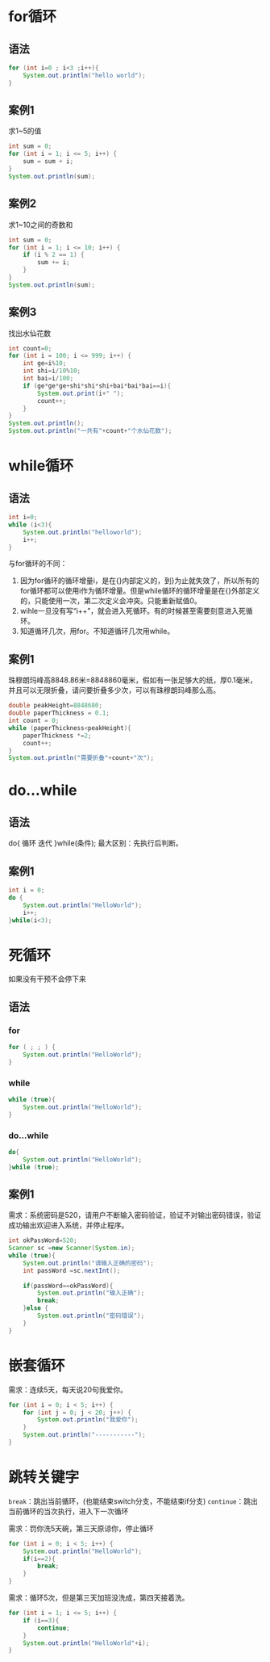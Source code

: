 # for循环
## 语法
```java
for (int i=0 ; i<3 ;i++){  
    System.out.println("hello world");
}
```

## 案例1
求1~5的值
```java
int sum = 0;  
for (int i = 1; i <= 5; i++) {  
    sum = sum + i;  
}  
System.out.println(sum);
```

## 案例2
求1~10之间的奇数和
```java
int sum = 0;  
for (int i = 1; i <= 10; i++) {  
    if (i % 2 == 1) {  
        sum += i;  
    }  
}  
System.out.println(sum);
```

## 案例3
找出水仙花数
```java
int count=0;  
for (int i = 100; i <= 999; i++) {  
    int ge=i%10;  
    int shi=i/10%10;  
    int bai=i/100;  
    if (ge*ge*ge+shi*shi*shi+bai*bai*bai==i){  
        System.out.print(i+" ");  
        count++;  
    }  
}  
System.out.println();  
System.out.println("一共有"+count+"个水仙花数");
```

# while循环
## 语法
```java
int i=0;  
while (i<3){  
    System.out.println("helloworld");  
    i++;  
}
```
与for循环的不同：
1. 因为for循环的循环增量i，是在{}内部定义的，到}为止就失效了，所以所有的for循环都可以使用i作为循环增量。但是while循环的循环增量是在{}外部定义的，只能使用一次，第二次定义会冲突。只能重新赋值0。
2. wihle一旦没有写“i++”，就会进入死循环。有的时候甚至需要刻意进入死循环。
3. 知道循环几次，用for。不知道循环几次用while。

## 案例1
珠穆朗玛峰高8848.86米=8848860毫米，假如有一张足够大的纸，厚0.1毫米，并且可以无限折叠，请问要折叠多少次，可以有珠穆朗玛峰那么高。
```java
double peakHeight=8848680;  
double paperThickness = 0.1;  
int count = 0;  
while (paperThickness<peakHeight){  
    paperThickness *=2;  
    count++;  
}  
System.out.println("需要折叠"+count+"次");
```

# do…while
## 语法
do{
	循环
	迭代
}while(条件);
最大区别：先执行后判断。

## 案例1
```java
int i = 0;  
do {  
    System.out.println("HelloWorld");  
    i++;  
}while(i<3);
```

# 死循环
如果没有干预不会停下来

## 语法
### for
```java
for ( ; ; ) {  
    System.out.println("HelloWorld");  
}
```

### while
```java
while (true){  
    System.out.println("HelloWorld");  
}
```

### do…while
```java
do{  
    System.out.println("HelloWorld");  
}while (true);
```

## 案例1
需求：系统密码是520，请用户不断输入密码验证，验证不对输出密码错误，验证成功输出欢迎进入系统，并停止程序。
```java
int okPassWord=520;  
Scanner sc =new Scanner(System.in);  
while (true){  
    System.out.println("请输入正确的密码");  
    int passWord =sc.nextInt();  
  
    if(passWord==okPassWord){  
        System.out.println("输入正确");  
        break;  
    }else {  
        System.out.println("密码错误");  
    }  
}
```

# 嵌套循环
需求：连续5天，每天说20句我爱你。
```java
for (int i = 0; i < 5; i++) {  
    for (int j = 0; j < 20; j++) {  
        System.out.println("我爱你");  
    }  
    System.out.println("-----------");  
}
```

# 跳转关键字
`break`：跳出当前循环，(也能结束switch分支，不能结束if分支)
`continue`：跳出当前循环的当次执行，进入下一次循环

需求：罚你洗5天碗，第三天原谅你，停止循环
```java
for (int i = 0; i < 5; i++) {  
    System.out.println("HelloWorld");  
    if(i==2){  
        break;  
    }  
}
```

需求：循环5次，但是第三天加班没洗成，第四天接着洗。
```java
for (int i = 1; i <= 5; i++) {  
    if (i==3){  
        continue;  
    }  
    System.out.println("HelloWorld"+i);  
}
```
